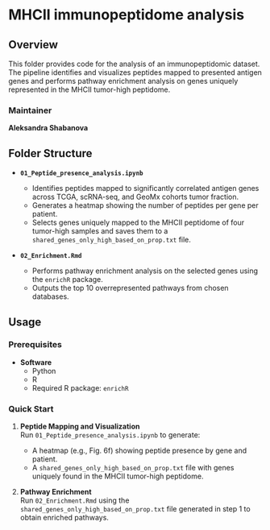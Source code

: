 # MHCII immunopeptidome analysis

## Overview

This folder provides code for the analysis of an immunopeptidomic dataset. The pipeline identifies and visualizes peptides mapped to presented antigen genes and performs pathway enrichment analysis on genes uniquely represented in the MHCII tumor-high peptidome.

### Maintainer
**Aleksandra Shabanova**

## Folder Structure

- **`01_Peptide_presence_analysis.ipynb`**  
  - Identifies peptides mapped to significantly correlated antigen genes across TCGA, scRNA-seq, and GeoMx cohorts tumor fraction.
  - Generates a heatmap showing the number of peptides per gene per patient.
  - Selects genes uniquely mapped to the MHCII peptidome of four tumor-high samples and saves them to a `shared_genes_only_high_based_on_prop.txt` file.

- **`02_Enrichment.Rmd`**  
  - Performs pathway enrichment analysis on the selected genes using the `enrichR` package.
  - Outputs the top 10 overrepresented pathways from chosen databases.

## Usage

### Prerequisites

- **Software**
  - Python
  - R
  - Required R package: `enrichR`

### Quick Start

1. **Peptide Mapping and Visualization**  
   Run `01_Peptide_presence_analysis.ipynb` to generate:
   - A heatmap (e.g., Fig. 6f) showing peptide presence by gene and patient.
   - A `shared_genes_only_high_based_on_prop.txt` file with genes uniquely found in the MHCII tumor-high peptidome.

2. **Pathway Enrichment**  
   Run `02_Enrichment.Rmd` using the `shared_genes_only_high_based_on_prop.txt` file generated in step 1 to obtain enriched pathways.

